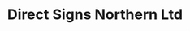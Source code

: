 ---
title: "Direct Signs Northern Ltd"
url: /darlington/direct-signs-northern-ltd/
shop: Baumarkt
---